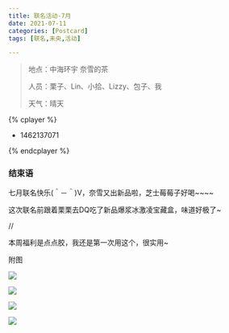 ```yaml
---
title: 联名活动-7月
date: 2021-07-11
categories: [Postcard]
tags: [联名,未央,活动]

---
```


> 地点：中海环宇  奈雪的茶
>
> 人员：栗子、Lin、小拾、Lizzy、包子、我
>
> 天气：晴天

{% cplayer  %}

  - 1462137071

{% endcplayer %}

### 结束语

七月联名快乐(＾－＾)V，奈雪又出新品啦，芝士莓莓子好喝~~~~

这次联名前跟着栗栗去DQ吃了新品爆浆冰激凌宝藏盒，味道好极了~

//

本周福利是点点胶，我还是第一次用这个，很实用~

附图

![](https://cdn.jsdelivr.net/gh/mumozi/Figure_bed/img/IMG_2258(20210711-153255).JPG)

![](https://cdn.jsdelivr.net/gh/mumozi/Figure_bed/img/IMG_2257(20210711-140234).JPG)

![](https://cdn.jsdelivr.net/gh/mumozi/Figure_bed/img/IMG_2256(20210711-140154).JPG)

![](https://cdn.jsdelivr.net/gh/mumozi/Figure_bed/img/IMG_2255(20210711-140133).JPG)

